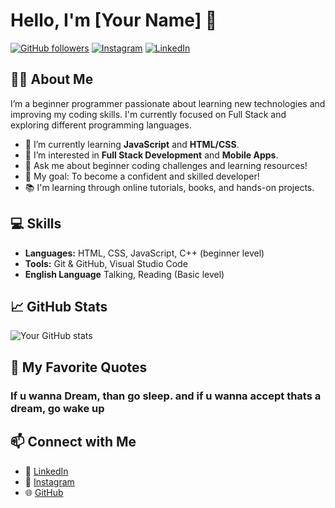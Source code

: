 # Hello, I'm [Your Name] 👋

[![GitHub followers](https://img.shields.io/github/followers/yourusername?label=Follow&style=social)](https://github.com/taps555)
[![Instagram](https://img.shields.io/badge/Instagram-follow-blue?logo=instagram)](https://instagram.com/raadit05_)
[![LinkedIn](https://img.shields.io/badge/LinkedIn-connect-blue?logo=linkedin)](https://linkedin.com/in/yourusername)

## 👨‍💻 About Me

I’m a beginner programmer passionate about learning new technologies and improving my coding skills. I'm currently focused on Full Stack and exploring different programming languages.

- 🌱 I’m currently learning **JavaScript** and **HTML/CSS**.
- 👀 I’m interested in **Full Stack Development** and **Mobile Apps**.
- 💬 Ask me about beginner coding challenges and learning resources!
- 🎯 My goal: To become a confident and skilled developer!
- 📚 I'm learning through online tutorials, books, and hands-on projects.

## 💻 Skills
- **Languages:** HTML, CSS, JavaScript, C++ (beginner level)
- **Tools:** Git & GitHub, Visual Studio Code
- **English Language** Talking, Reading (Basic level)

## 📈 GitHub Stats

![Your GitHub stats](https://github-readme-stats.vercel.app/api?username=yourusername&show_icons=true&theme=light)

## 🌟 My Favorite Quotes

### If u wanna Dream, than go sleep. and if u wanna accept thats a dream, go wake up

## 📫 Connect with Me
- 💼 [LinkedIn](https://linkedin.com/in/yourusername)
- 📸 [Instagram](https://instagram.com/raadit04_)
- 🌐 [GitHub](https://github.com/taps555)

